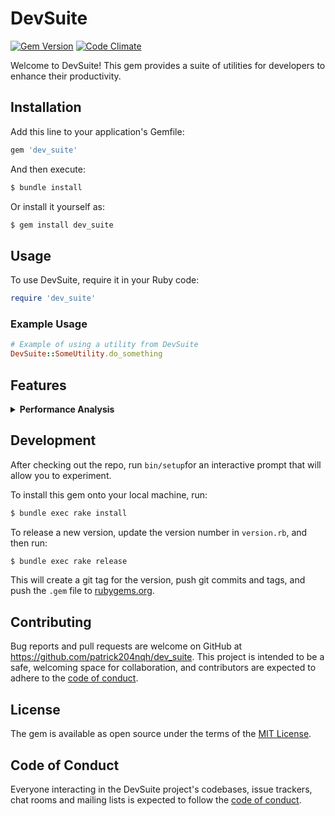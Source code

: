 # DevSuite

[![Gem Version](https://badge.fury.io/rb/dev_suite.svg)](https://badge.fury.io/rb/dev_suite)
[![Code Climate](https://codeclimate.com/github/patrick204nqh/dev_suite/badges/gpa.svg)](https://codeclimate.com/github/patrick204nqh/dev_suite)

Welcome to DevSuite! This gem provides a suite of utilities for developers to enhance their productivity.

## Installation

Add this line to your application's Gemfile:

```ruby
gem 'dev_suite'
```

And then execute:

```sh
$ bundle install
```

Or install it yourself as:

```sh
$ gem install dev_suite
```

## Usage

To use DevSuite, require it in your Ruby code:

```ruby
require 'dev_suite'
```

### Example Usage

```ruby
# Example of using a utility from DevSuite
DevSuite::SomeUtility.do_something
```

## Features

<details>
  <summary><strong>Performance Analysis</strong></summary>
  
  Analyze the performance of your code blocks with detailed benchmark and memory usage reports.
  
  **Usage:**
  ```ruby
  require 'dev_suite'

  DevSuite::Performance::Analyzer.analyze(description: "My Code Block") do
    sum = 0
    1_000_000.times do |i|
      sum += i
    end
    sum
  end
  ```

  **Example output**
  ```
  |            Performance Analysis            |
  +----------------------------+---------------+
  | Metric                     | Value         |
  +----------------------------+---------------+
  | Description                | My Code Block |
  | Total Time (s)             | 0.056238      |
  | User CPU Time (s)          | 0.055662      |
  | System CPU Time (s)        | 0.000097      |
  | User + System CPU Time (s) | 0.055759      |
  | Memory Before (MB)         | 25.39         |
  | Memory After (MB)          | 25.42         |
  | Memory Used (MB)           | 0.03          |
  | Max Memory Used (MB)       | 25.41         |
  | Min Memory Used (MB)       | 25.41         |
  | Avg Memory Used (MB)       | 25.41         |
  ```
</details>


## Development

After checking out the repo, run `bin/setup`for an interactive prompt that will allow you to experiment.

To install this gem onto your local machine, run:

```sh
$ bundle exec rake install
```

To release a new version, update the version number in `version.rb`, and then run:

```sh
$ bundle exec rake release
```

This will create a git tag for the version, push git commits and tags, and push the `.gem` file to [rubygems.org](https://rubygems.org).



## Contributing

Bug reports and pull requests are welcome on GitHub at https://github.com/patrick204nqh/dev_suite. This project is intended to be a safe, welcoming space for collaboration, and contributors are expected to adhere to the [code of conduct](https://github.com/patrick204nqh/dev_suite/blob/master/CODE_OF_CONDUCT.md).

## License

The gem is available as open source under the terms of the [MIT License](https://opensource.org/licenses/MIT).

## Code of Conduct

Everyone interacting in the DevSuite project's codebases, issue trackers, chat rooms and mailing lists is expected to follow the [code of conduct](https://github.com/patrick204nqh/dev_suite/blob/master/CODE_OF_CONDUCT.md).
